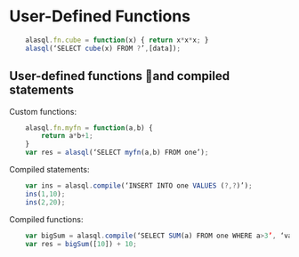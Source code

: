 # User-Defined Functions

```js
    alasql.fn.cube = function(x) { return x*x*x; }
    alasql(‘SELECT cube(x) FROM ?’,[data]);
```

## User-defined functions and compiled statements

Custom functions:
```js
    alasql.fn.myfn = function(a,b) {
        return a*b+1;
    }
    var res = alasql(‘SELECT myfn(a,b) FROM one’);
```

Compiled statements:
```js
    var ins = alasql.compile(‘INSERT INTO one VALUES (?,?)’);
    ins(1,10);
    ins(2,20);
```

Compiled functions:
```js
    var bigSum = alasql.compile(‘SELECT SUM(a) FROM one WHERE a>3’, ‘value’);
    var res = bigSum([10]) + 10;
```


  